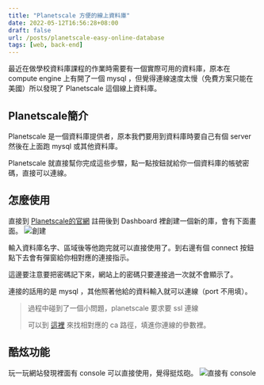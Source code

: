 ```yaml
---
title: "Planetscale 方便的線上資料庫"
date: 2022-05-12T16:56:28+08:00
draft: false
url: /posts/planetscale-easy-online-database
tags: [web, back-end]
---
```


最近在做學校資料庫課程的作業時需要有一個實際可用的資料庫，原本在 compute engine 上有開了一個 mysql ，但覺得連線速度太慢（免費方案只能在美國）所以發現了 Planetscale 這個線上資料庫。

## Planetscale簡介
Planetscale 是一個資料庫提供者，原本我們要用到資料庫時要自己有個 server 然後在上面跑 mysql 或其他資料庫。

Planetscale 就直接幫你完成這些步驟，點一點按鈕就給你一個資料庫的帳號密碼，直接可以連線。

## 怎麼使用
直接到 [Planetscale的官網](https://planetscale.com/) 註冊後到 Dashboard 裡創建一個新的庫，會有下面畫面。
![創建](/images/planetscale/Screen%20Shot%202022-05-12%20at%2017.03.49.png)

輸入資料庫名字、區域後等他跑完就可以直接使用了。到右邊有個 connect 按鈕點下去會有彈窗給你相對應的連接指示。

這邊要注意要把密碼記下來，網站上的密碼只要連接過一次就不會顯示了。

連接的話用的是 mysql ，其他照著他給的資料輸入就可以連線（port 不用填）。
> 過程中碰到了一個小問題，planetscale 要求要 ssl 連線
> 
>可以到 [這裡](https://docs.planetscale.com/concepts/secure-connections) 來找相對應的 ca 路徑，填進你連線的參數裡。


## 酷炫功能
玩一玩網站發現裡面有 console 可以直接使用，覺得挺炫砲。
![直接有 console](/images/planetscale/Screen%20Shot%202022-05-13%20at%2014.42.44.png)


